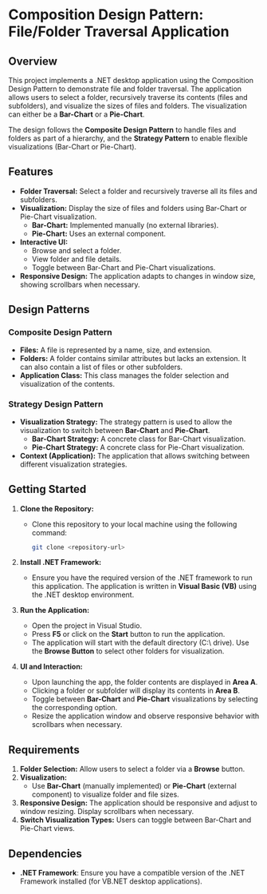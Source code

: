 # Composition Design Pattern: File/Folder Traversal Application

## Overview

This project implements a .NET desktop application using the Composition Design Pattern to demonstrate file and folder traversal. The application allows users to select a folder, recursively traverse its contents (files and subfolders), and visualize the sizes of files and folders. The visualization can either be a **Bar-Chart** or a **Pie-Chart**.

The design follows the **Composite Design Pattern** to handle files and folders as part of a hierarchy, and the **Strategy Pattern** to enable flexible visualizations (Bar-Chart or Pie-Chart).

## Features

- **Folder Traversal:** Select a folder and recursively traverse all its files and subfolders.
- **Visualization:** Display the size of files and folders using Bar-Chart or Pie-Chart visualization.
  - **Bar-Chart:** Implemented manually (no external libraries).
  - **Pie-Chart:** Uses an external component.
- **Interactive UI:** 
  - Browse and select a folder.
  - View folder and file details.
  - Toggle between Bar-Chart and Pie-Chart visualizations.
- **Responsive Design:** The application adapts to changes in window size, showing scrollbars when necessary.

## Design Patterns

### Composite Design Pattern

- **Files:** A file is represented by a name, size, and extension.
- **Folders:** A folder contains similar attributes but lacks an extension. It can also contain a list of files or other subfolders.
- **Application Class:** This class manages the folder selection and visualization of the contents.

### Strategy Design Pattern

- **Visualization Strategy:** The strategy pattern is used to allow the visualization to switch between **Bar-Chart** and **Pie-Chart**. 
  - **Bar-Chart Strategy:** A concrete class for Bar-Chart visualization.
  - **Pie-Chart Strategy:** A concrete class for Pie-Chart visualization.
- **Context (Application):** The application that allows switching between different visualization strategies.

## Getting Started

1. **Clone the Repository:**
   - Clone this repository to your local machine using the following command:
     ```bash
     git clone <repository-url>
     ```

2. **Install .NET Framework:**
   - Ensure you have the required version of the .NET framework to run this application. The application is written in **Visual Basic (VB)** using the .NET desktop environment.

3. **Run the Application:**
   - Open the project in Visual Studio.
   - Press **F5** or click on the **Start** button to run the application.
   - The application will start with the default directory (C:\ drive). Use the **Browse Button** to select other folders for visualization.

4. **UI and Interaction:**
   - Upon launching the app, the folder contents are displayed in **Area A**.
   - Clicking a folder or subfolder will display its contents in **Area B**.
   - Toggle between **Bar-Chart** and **Pie-Chart** visualizations by selecting the corresponding option.
   - Resize the application window and observe responsive behavior with scrollbars when necessary.


## Requirements

1. **Folder Selection:** Allow users to select a folder via a **Browse** button.
2. **Visualization:**
   - Use **Bar-Chart** (manually implemented) or **Pie-Chart** (external component) to visualize folder and file sizes.
3. **Responsive Design:** The application should be responsive and adjust to window resizing. Display scrollbars when necessary.
4. **Switch Visualization Types:** Users can toggle between Bar-Chart and Pie-Chart views.

## Dependencies

- **.NET Framework**: Ensure you have a compatible version of the .NET Framework installed (for VB.NET desktop applications).
